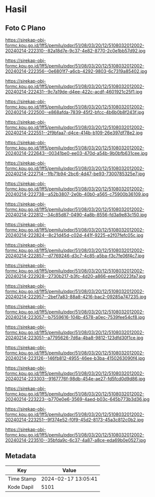# Hasil

## Foto C Plano

https://sirekap-obj-formc.kpu.go.id/1ff5/pemilu/pdpr/51/08/03/20/12/5108032012002-20240214-222310--82a18d7e-9c37-4e82-8770-2c0e1bb57d92.jpg

https://sirekap-obj-formc.kpu.go.id/1ff5/pemilu/pdpr/51/08/03/20/12/5108032012002-20240214-222356--0e6801f7-a6cb-4292-9803-6c7319a85402.jpg

https://sirekap-obj-formc.kpu.go.id/1ff5/pemilu/pdpr/51/08/03/20/12/5108032012002-20240214-222431--9c7a19de-d4ee-422c-acdf-4601921c25f1.jpg

https://sirekap-obj-formc.kpu.go.id/1ff5/pemilu/pdpr/51/08/03/20/12/5108032012002-20240214-222500--e868afda-7839-45f2-bfcc-4b6b0b8f243f.jpg

https://sirekap-obj-formc.kpu.go.id/1ff5/pemilu/pdpr/51/08/03/20/12/5108032012002-20240214-222551--2f9bfaa7-d4ce-414b-b109-26e397df78e2.jpg

https://sirekap-obj-formc.kpu.go.id/1ff5/pemilu/pdpr/51/08/03/20/12/5108032012002-20240214-222643--00341be0-ee03-470d-a54b-9b0bfb631cee.jpg

https://sirekap-obj-formc.kpu.go.id/1ff5/pemilu/pdpr/51/08/03/20/12/5108032012002-20240214-222714--1fb71b94-2bc6-4d47-be93-7300785325e7.jpg

https://sirekap-obj-formc.kpu.go.id/1ff5/pemilu/pdpr/51/08/03/20/12/5108032012002-20240214-222738--a52b3807-2e0b-40b0-a565-c75900b36109.jpg

https://sirekap-obj-formc.kpu.go.id/1ff5/pemilu/pdpr/51/08/03/20/12/5108032012002-20240214-222812--34c85d87-0490-4a8b-8556-fd3a9e83c150.jpg

https://sirekap-obj-formc.kpu.go.id/1ff5/pemilu/pdpr/51/08/03/20/12/5108032012002-20240214-222824--8c21d45d-c02d-441f-9225-e2f07fefc05c.jpg

https://sirekap-obj-formc.kpu.go.id/1ff5/pemilu/pdpr/51/08/03/20/12/5108032012002-20240214-222857--d7769246-d3c7-4c85-a5ba-f3c7fe06f4c7.jpg

https://sirekap-obj-formc.kpu.go.id/1ff5/pemilu/pdpr/51/08/03/20/12/5108032012002-20240214-222928--2730b217-b3fc-4d20-a866-eee500223fa7.jpg

https://sirekap-obj-formc.kpu.go.id/1ff5/pemilu/pdpr/51/08/03/20/12/5108032012002-20240214-222957--2bef7a83-88a8-4216-bac2-09285a747235.jpg

https://sirekap-obj-formc.kpu.go.id/1ff5/pemilu/pdpr/51/08/03/20/12/5108032012002-20240214-223057--b7559616-104b-4578-a0ec-7539fee54cf8.jpg

https://sirekap-obj-formc.kpu.go.id/1ff5/pemilu/pdpr/51/08/03/20/12/5108032012002-20240214-223051--a7795626-7d6a-4ba8-9812-123dfd30f1ce.jpg

https://sirekap-obj-formc.kpu.go.id/1ff5/pemilu/pdpr/51/08/03/20/12/5108032012002-20240214-223126--146fb812-4955-46ee-b3ba-4150263090f4.jpg

https://sirekap-obj-formc.kpu.go.id/1ff5/pemilu/pdpr/51/08/03/20/12/5108032012002-20240214-223303--9167776f-98db-454e-ae27-fd5fcd0d9d86.jpg

https://sirekap-obj-formc.kpu.go.id/1ff5/pemilu/pdpr/51/08/03/20/12/5108032012002-20240214-223223--b770e0e6-3569-4aed-b03c-645b773b3d36.jpg

https://sirekap-obj-formc.kpu.go.id/1ff5/pemilu/pdpr/51/08/03/20/12/5108032012002-20240214-223251--9f374e52-f0f9-45d2-8173-45a3c812c0b2.jpg

https://sirekap-obj-formc.kpu.go.id/1ff5/pemilu/pdpr/51/08/03/20/12/5108032012002-20240214-223510--35bfda9c-6c37-4a87-a8ce-eda69b0e0527.jpg


## Metadata

| Key        | Value               |
| ---------- | ------------------- |
| Time Stamp | 2024-02-17 13:05:41 |
| Kode Dapil | 5101                |



